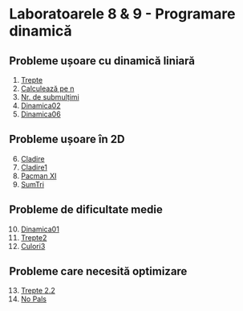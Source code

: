 # Laboratoarele 8 & 9 - Programare dinamică

## Probleme ușoare cu dinamică liniară
1. [Trepte](https://github.com/vlaxcs/FMI-INFO-S15-2024-2027/tree/main/Anul%20I%20-%20Licenta/Semestrul%20I/Programarea%20Algoritmilor/Laboratoare/Laboratorul%2008%20%26%2009%20-%20Programare%20dinamica%20(WIP)/01.%20Trepte)
2. [Calculează pe n](https://github.com/vlaxcs/FMI-INFO-S15-2024-2027/tree/main/Anul%20I%20-%20Licenta/Semestrul%20I/Programarea%20Algoritmilor/Laboratoare/Laboratorul%2008%20%26%2009%20-%20Programare%20dinamica%20(WIP)/02.%20Calculeaza%20pe%20n)
3. [Nr. de submulțimi](https://github.com/vlaxcs/FMI-INFO-S15-2024-2027/tree/main/Anul%20I%20-%20Licenta/Semestrul%20I/Programarea%20Algoritmilor/Laboratoare/Laboratorul%2008%20%26%2009%20-%20Programare%20dinamica%20(WIP)/03.%20Submultimi)
4. [Dinamica02](https://github.com/vlaxcs/FMI-INFO-S15-2024-2027/tree/main/Anul%20I%20-%20Licenta/Semestrul%20I/Programarea%20Algoritmilor/Laboratoare/Laboratorul%2008%20%26%2009%20-%20Programare%20dinamica%20(WIP)/04.%20Dinamica02)
5. [Dinamica06](https://github.com/vlaxcs/FMI-INFO-S15-2024-2027/tree/main/Anul%20I%20-%20Licenta/Semestrul%20I/Programarea%20Algoritmilor/Laboratoare/Laboratorul%2008%20%26%2009%20-%20Programare%20dinamica%20(WIP)/05.%20Dinamica06)

## Probleme ușoare în 2D
6. [Cladire](https://www.pbinfo.ro/probleme/392/cladire)
7. [Cladire1](https://www.pbinfo.ro/probleme/393/cladire1)
8. [Pacman XI](https://www.pbinfo.ro/probleme/3265/pacman-xi)
9. [SumTri](https://www.pbinfo.ro/probleme/385/sumtri)

## Probleme de dificultate medie
10. [Dinamica01](https://www.pbinfo.ro/probleme/2259/dinamica01)
11. [Trepte2](https://www.pbinfo.ro/probleme/1991/trepte2)
12. [Culori3](https://www.infoarena.ro/problema/culori3)

## Probleme care necesită optimizare
13. [Trepte 2.2](https://www.pbinfo.ro/probleme/3217/trepte2-2)
14. [No Pals](https://www.pbinfo.ro/probleme/2882/no-pals)
